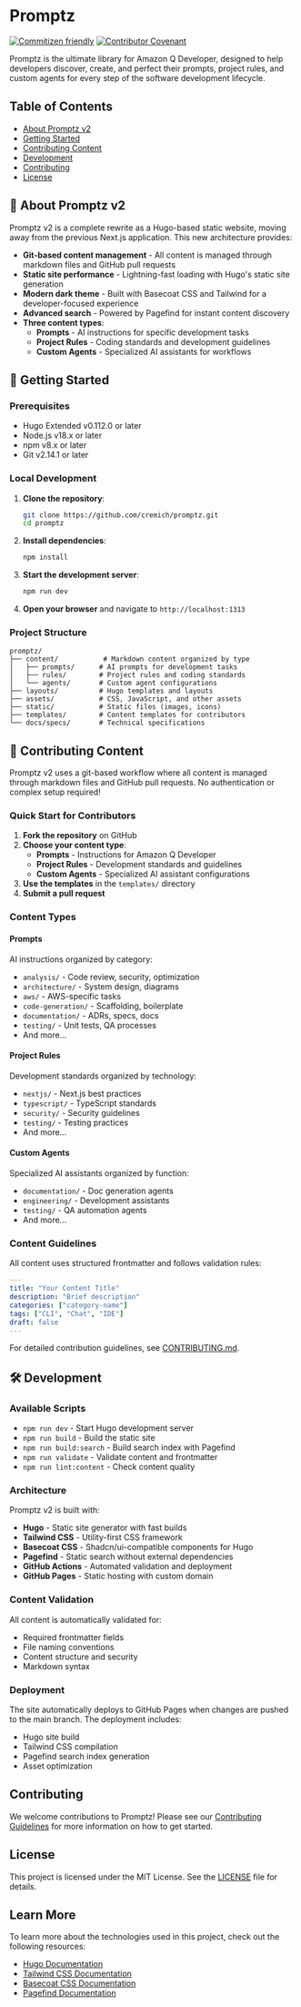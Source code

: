 # Promptz

[![Commitizen friendly](https://img.shields.io/badge/commitizen-friendly-brightgreen.svg?style=for-the-badge)](http://commitizen.github.io/cz-cli/)
[![Contributor Covenant](https://img.shields.io/badge/Contributor%20Covenant-2.1-4baaaa.svg?style=for-the-badge)](./CODE_OF_CONDUCT.md)

Promptz is the ultimate library for Amazon Q Developer, designed to help developers discover, create, and perfect their prompts, project rules, and custom agents for every step of the software development lifecycle.

## Table of Contents

- [About Promptz v2](#-about-promptz-v2)
- [Getting Started](#-getting-started)
- [Contributing Content](#-contributing-content)
- [Development](#-development)
- [Contributing](#contributing)
- [License](#license)

## 🚀 About Promptz v2

Promptz v2 is a complete rewrite as a Hugo-based static website, moving away from the previous Next.js application. This new architecture provides:

- **Git-based content management** - All content is managed through markdown files and GitHub pull requests
- **Static site performance** - Lightning-fast loading with Hugo's static site generation
- **Modern dark theme** - Built with Basecoat CSS and Tailwind for a developer-focused experience
- **Advanced search** - Powered by Pagefind for instant content discovery
- **Three content types**:
  - **Prompts** - AI instructions for specific development tasks
  - **Project Rules** - Coding standards and development guidelines
  - **Custom Agents** - Specialized AI assistants for workflows

## 🏃 Getting Started

### Prerequisites

- Hugo Extended v0.112.0 or later
- Node.js v18.x or later
- npm v8.x or later
- Git v2.14.1 or later

### Local Development

1. **Clone the repository**:

   ```bash
   git clone https://github.com/cremich/promptz.git
   cd promptz
   ```

2. **Install dependencies**:

   ```bash
   npm install
   ```

3. **Start the development server**:

   ```bash
   npm run dev
   ```

4. **Open your browser** and navigate to `http://localhost:1313`

### Project Structure

```
promptz/
├── content/           # Markdown content organized by type
│   ├── prompts/      # AI prompts for development tasks
│   ├── rules/        # Project rules and coding standards
│   └── agents/       # Custom agent configurations
├── layouts/          # Hugo templates and layouts
├── assets/           # CSS, JavaScript, and other assets
├── static/           # Static files (images, icons)
├── templates/        # Content templates for contributors
└── docs/specs/       # Technical specifications
```

## 📝 Contributing Content

Promptz v2 uses a git-based workflow where all content is managed through markdown files and GitHub pull requests. No authentication or complex setup required!

### Quick Start for Contributors

1. **Fork the repository** on GitHub
2. **Choose your content type**:
   - **Prompts** - Instructions for Amazon Q Developer
   - **Project Rules** - Development standards and guidelines
   - **Custom Agents** - Specialized AI assistant configurations
3. **Use the templates** in the `templates/` directory
4. **Submit a pull request**

### Content Types

#### Prompts

AI instructions organized by category:

- `analysis/` - Code review, security, optimization
- `architecture/` - System design, diagrams
- `aws/` - AWS-specific tasks
- `code-generation/` - Scaffolding, boilerplate
- `documentation/` - ADRs, specs, docs
- `testing/` - Unit tests, QA processes
- And more...

#### Project Rules

Development standards organized by technology:

- `nextjs/` - Next.js best practices
- `typescript/` - TypeScript standards
- `security/` - Security guidelines
- `testing/` - Testing practices
- And more...

#### Custom Agents

Specialized AI assistants organized by function:

- `documentation/` - Doc generation agents
- `engineering/` - Development assistants
- `testing/` - QA automation agents
- And more...

### Content Guidelines

All content uses structured frontmatter and follows validation rules:

```yaml
---
title: "Your Content Title"
description: "Brief description"
categories: ["category-name"]
tags: ["CLI", "Chat", "IDE"]
draft: false
---
```

For detailed contribution guidelines, see [CONTRIBUTING.md](CONTRIBUTING.md).

## 🛠 Development

### Available Scripts

- `npm run dev` - Start Hugo development server
- `npm run build` - Build the static site
- `npm run build:search` - Build search index with Pagefind
- `npm run validate` - Validate content and frontmatter
- `npm run lint:content` - Check content quality

### Architecture

Promptz v2 is built with:

- **Hugo** - Static site generator with fast builds
- **Tailwind CSS** - Utility-first CSS framework
- **Basecoat CSS** - Shadcn/ui-compatible components for Hugo
- **Pagefind** - Static search without external dependencies
- **GitHub Actions** - Automated validation and deployment
- **GitHub Pages** - Static hosting with custom domain

### Content Validation

All content is automatically validated for:

- Required frontmatter fields
- File naming conventions
- Content structure and security
- Markdown syntax

### Deployment

The site automatically deploys to GitHub Pages when changes are pushed to the main branch. The deployment includes:

- Hugo site build
- Tailwind CSS compilation
- Pagefind search index generation
- Asset optimization

## Contributing

We welcome contributions to Promptz! Please see our [Contributing Guidelines](CONTRIBUTING.md) for more information on how to get started.

## License

This project is licensed under the MIT License. See the [LICENSE](LICENSE) file for details.

## Learn More

To learn more about the technologies used in this project, check out the following resources:

- [Hugo Documentation](https://gohugo.io/documentation/)
- [Tailwind CSS Documentation](https://tailwindcss.com/docs)
- [Basecoat CSS Documentation](https://basecoat.dev/)
- [Pagefind Documentation](https://pagefind.app/)
